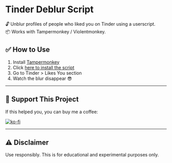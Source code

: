 # Tinder Deblur Script

🔓 Unblur profiles of people who liked you on Tinder using a userscript.  
📦 Works with Tampermonkey / Violentmonkey.

## ✅ How to Use
1. Install [Tampermonkey](https://www.tampermonkey.net/)
2. Click [here to install the script](./tinder-deblur.user.js)
3. Go to Tinder > Likes You section
4. Watch the blur disappear 😎

---

## 💖 Support This Project

If this helped you, you can buy me a coffee:

[![ko-fi](https://ko-fi.com/img/githubbutton_sm.svg)](ko-fi.com/jhonnydev)

---

## ⚠️ Disclaimer

Use responsibly. This is for educational and experimental purposes only.
